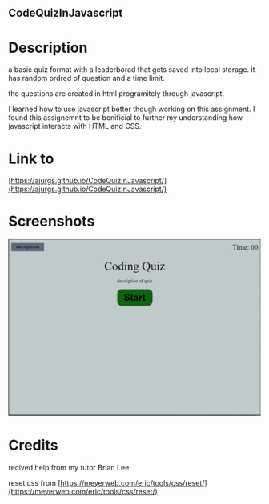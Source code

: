 ## CodeQuizInJavascript

# Description

a basic quiz format with a leaderborad that gets saved into local storage.
it has random ordred of question and a time limit.

the questions are created in html programitcly through javascript.

I learned how to use javascript better though working on this assignment.
I found this assignemnt to be benificial to further my understanding how javascript interacts with HTML and CSS.

# Link to

[https://ajurgs.github.io/CodeQuizInJavascript/](https://ajurgs.github.io/CodeQuizInJavascript/)

# Screenshots

![screenshot](/assets/images/screenshot.PNG)

# Credits

recived help from my tutor Brian Lee

reset.css from [https://meyerweb.com/eric/tools/css/reset/](https://meyerweb.com/eric/tools/css/reset/)
